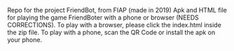 Repo for the project FriendBot, from FIAP (made in 2019)
Apk and HTML file for playing the game FriendBoter with a phone or browser (NEEDS CORRECTIONS).
To play with a browser, please click the index.html inside the zip file.
To play with a phone, scan the QR Code or install the apk on your phone.

